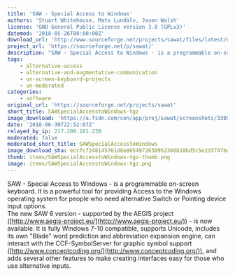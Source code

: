 ```yaml
---
title: 'SAW - Special Access to Windows'
authors: 'Stuart Whitehouse, Mats Lundälv, Jason Walsh'
license: 'GNU General Public License version 3.0 (GPLv3)'
datemod: '2018-05-26T00:00:00Z'
download_url: 'http://www.sourceforge.net/projects/sawat/files/latest/download'
project_url: 'https://sourceforge.net/p/sawat/'
description: "SAW - Special Access to Windows - is a programmable on-screen keyboard. It is a powerful tool for providing Access to the Windows operating system for people who need alternative Switch or Pointing device input options. \nThe new SAW 6 version - supported by the AEGIS project (http://www.aegis-project.eu/) - is now available. It is fully Windows 7-10 compatible, supports Unicode, includes its own \"Blade\" word prediction and abbreviation expansion engine, can interact with the CCF-SymbolServer for graphic symbol support (http://www.conceptcoding.org/), and adds several other features to make creating interfaces easy for those who use alternative inputs. "
tags:
    - alternative-access
    - alternative-and-augmentative-communication
    - on-screen-keyboard-projects
    - un-moderated
categories:
    - software
original_url: 'https://sourceforge.net/projects/sawat'
short_title: SAWSpecialAccesstoWindows-tgz
image_download: 'https://a.fsdn.com/con/app/proj/sawat/screenshots/330955.jpg/245/183/1.5'
date: '2018-06-30T22:52:07Z'
relayed_by_ip: 217.208.181.230
moderated: false
moderated_short_title: SAWSpecialAccesstoWindows
image_download_sha: eccfcf248145761d8e8054972638952366b18bd5c5e2d3747bebfe44b5a85ae4
thumb: items/SAWSpecialAccesstoWindows-tgz-thumb.png
image: items/SAWSpecialAccesstoWindows-tgz.png
---
```

SAW - Special Access to Windows - is a programmable on-screen keyboard. It is a powerful tool for providing Access to the Windows operating system for people who need alternative Switch or Pointing device input options.  
The new SAW 6 version - supported by the AEGIS project ([http://www.aegis-project.eu/](http://www.aegis-project.eu/)) - is now available. It is fully Windows 7-10 compatible, supports Unicode, includes its own &quot;Blade&quot; word prediction and abbreviation expansion engine, can interact with the CCF-SymbolServer for graphic symbol support ([http://www.conceptcoding.org/](http://www.conceptcoding.org/)), and adds several other features to make creating interfaces easy for those who use alternative inputs.
